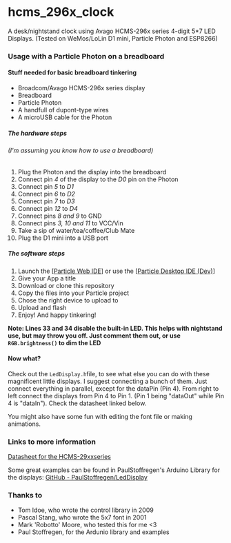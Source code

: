 # hcms_296x_clock
A desk/nightstand clock using Avago HCMS-296x series 4-digit 5*7 LED Displays. (Tested on WeMos/LoLin D1 mini, Particle Photon and ESP8266)




### Usage with a Particle Photon on a breadboard


#### Stuff needed for basic breadboard tinkering
- Broadcom/Avago HCMS-296x series display
- Breadboard
- Particle Photon
- A handfull of dupont-type wires
- A microUSB cable for the Photon

##### The hardware steps
###### (I'm assuming you know how to use a breadboard)
1. Plug the Photon and the display into the breadboard
2. Connect pin _4_ of the display to the _D0_ pin on the Photon
3. Connect pin _5_ to _D1_
4. Connect pin _6_ to _D2_
5. Connect pin _7_ to _D3_
6. Connect pin _12_ to _D4_
7. Connect pins _8 and 9_ to GND
8. Connect pins _3, 10 and 11_ to VCC/Vin
9. Take a sip of water/tea/coffee/Club Mate
10. Plug the D1 mini into a USB port


##### The software steps
1. Launch the [[Particle Web IDE](https://build.particle.io/build/new)]
 or use the [[Particle Desktop IDE (Dev)](https://docs.particle.io/tutorials/developer-tools/dev/#download)]
2. Give your App a title
3. Download or clone this repository
4. Copy the files into your Particle project
5. Chose the right device to upload to
6. Upload and flash
7. Enjoy! And happy tinkering!

**Note: Lines 33 and 34 disable the built-in LED. This helps with nightstand use, but may throw you off. Just comment them out, or use ``RGB.brightness()`` to dim the LED**


#### Now what?
Check out the ``LedDisplay.h``file, to see what else you can do with these magnificent little displays. I suggest connecting a bunch of them. Just connect everything in parallel, except for the dataPin (Pin 4).
From right to left connect the displays from Pin 4 to Pin 1.
(Pin 1 being "dataOut" while Pin 4 is "dataIn"). Check the datasheet linked below.

You might also have some fun with editing the font file or making animations.


### Links to more information
[Datasheet for the HCMS-29xxseries](https://sigma.octopart.com/23295/datasheet/Avago-HCMS-2973.pdf)

Some great examples can be found in PaulStoffregen's Arduino Library for the displays: [GitHub - PaulStoffregen/LedDisplay](https://github.com/PaulStoffregen/LedDisplay)


### Thanks to
- Tom Idoe, who wrote the control library in 2009
- Pascal Stang, who wrote the 5x7 font in 2001
- Mark 'Robotto' Moore, who tested this for me <3
- Paul Stoffregen, for the Ardunio library and examples
